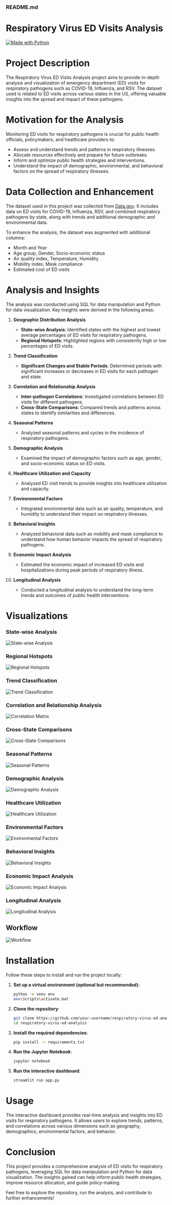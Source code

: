 ### README.md

# Respiratory Virus ED Visits Analysis
[![Made with Python](https://img.shields.io/badge/Made%20with-Python%203.10.7-blue.svg)](https://www.python.org/)

# Project Description
The Respiratory Virus ED Visits Analysis project aims to provide in-depth analysis and visualization of emergency department (ED) visits for respiratory pathogens such as COVID-19, Influenza, and RSV. The dataset used is related to ED visits across various states in the US, offering valuable insights into the spread and impact of these pathogens.

# Motivation for the Analysis
Monitoring ED visits for respiratory pathogens is crucial for public health officials, policymakers, and healthcare providers to:
* Assess and understand trends and patterns in respiratory illnesses.
* Allocate resources effectively and prepare for future outbreaks.
* Inform and optimize public health strategies and interventions.
* Understand the impact of demographic, environmental, and behavioral factors on the spread of respiratory illnesses.

# Data Collection and Enhancement

The dataset used in this project was collected from [Data.gov](https://catalog.data.gov/dataset/2023-respiratory-virus-response-nssp-emergency-department-visit-trajectories-by-state-covi). It includes data on ED visits for COVID-19, Influenza, RSV, and combined respiratory pathogens by state, along with trends and additional demographic and environmental data.

To enhance the analysis, the dataset was augmented with additional columns:
- Month and Year
- Age group, Gender, Socio-economic status
- Air quality index, Temperature, Humidity
- Mobility index, Mask compliance
- Estimated cost of ED visits

# Analysis and Insights

The analysis was conducted using SQL for data manipulation and Python for data visualization. Key insights were derived in the following areas:

1. **Geographic Distribution Analysis**
   - **State-wise Analysis**: Identified states with the highest and lowest average percentages of ED visits for respiratory pathogens.
   - **Regional Hotspots**: Highlighted regions with consistently high or low percentages of ED visits.

2. **Trend Classification**
   - **Significant Changes and Stable Periods**: Determined periods with significant increases or decreases in ED visits for each pathogen and state.

3. **Correlation and Relationship Analysis**
   - **Inter-pathogen Correlations**: Investigated correlations between ED visits for different pathogens.
   - **Cross-State Comparisons**: Compared trends and patterns across states to identify similarities and differences.

4. **Seasonal Patterns**
   - Analyzed seasonal patterns and cycles in the incidence of respiratory pathogens.

5. **Demographic Analysis**
   - Examined the impact of demographic factors such as age, gender, and socio-economic status on ED visits.

6. **Healthcare Utilization and Capacity**
   - Analyzed ED visit trends to provide insights into healthcare utilization and capacity.

7. **Environmental Factors**
   - Integrated environmental data such as air quality, temperature, and humidity to understand their impact on respiratory illnesses.

8. **Behavioral Insights**
   - Analyzed behavioral data such as mobility and mask compliance to understand how human behavior impacts the spread of respiratory pathogens.

9. **Economic Impact Analysis**
   - Estimated the economic impact of increased ED visits and hospitalizations during peak periods of respiratory illness.

10. **Longitudinal Analysis**
    - Conducted a longitudinal analysis to understand the long-term trends and outcomes of public health interventions.

# Visualizations

### State-wise Analysis
![State-wise Analysis](path/to/state_wise_analysis.png)

### Regional Hotspots
![Regional Hotspots](path/to/regional_hotspots.png)

### Trend Classification
![Trend Classification](path/to/trend_classification.png)

### Correlation and Relationship Analysis
![Correlation Matrix](path/to/correlation_matrix.png)

### Cross-State Comparisons
![Cross-State Comparisons](path/to/cross_state_comparisons.png)

### Seasonal Patterns
![Seasonal Patterns](path/to/seasonal_patterns.png)

### Demographic Analysis
![Demographic Analysis](path/to/demographic_analysis.png)

### Healthcare Utilization
![Healthcare Utilization](path/to/healthcare_utilization.png)

### Environmental Factors
![Environmental Factors](path/to/environmental_factors.png)

### Behavioral Insights
![Behavioral Insights](path/to/behavioral_insights.png)

### Economic Impact Analysis
![Economic Impact Analysis](path/to/economic_impact_analysis.png)

### Longitudinal Analysis
![Longitudinal Analysis](path/to/longitudinal_analysis.png)

## Workflow
![Workflow](path/to/workflow_image.png)

# Installation

Follow these steps to install and run the project locally:

1. **Set up a virtual environment (optional but recommended)**:
   ```bash
   python -m venv env
   env\Scripts\activate.bat
   ```

2. **Clone the repository**:
   ```bash
   git clone https://github.com/your-username/respiratory-virus-ed-analysis.git
   cd respiratory-virus-ed-analysis
   ```

3. **Install the required dependencies**:
   ```bash
   pip install -r requirements.txt
   ```

4. **Run the Jupyter Notebook**:
   ```bash
   jupyter notebook
   ```

5. **Run the interactive dashboard**:
   ```bash
   streamlit run app.py
   ```

# Usage

The interactive dashboard provides real-time analysis and insights into ED visits for respiratory pathogens. It allows users to explore trends, patterns, and correlations across various dimensions such as geography, demographics, environmental factors, and behavior.

# Conclusion

This project provides a comprehensive analysis of ED visits for respiratory pathogens, leveraging SQL for data manipulation and Python for data visualization. The insights gained can help inform public health strategies, improve resource allocation, and guide policy-making.

Feel free to explore the repository, run the analysis, and contribute to further enhancements!
